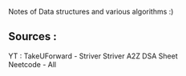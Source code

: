 Notes of Data structures and various algorithms :)


Sources :
-------
YT : TakeUForward - Striver
Striver A2Z DSA Sheet
<br>
Neetcode - All

